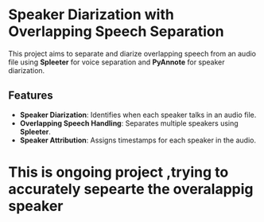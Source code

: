 # Speaker Diarization with Overlapping Speech Separation

This project aims to separate and diarize overlapping speech from an audio file using **Spleeter** for voice separation and **PyAnnote** for speaker diarization.

## Features
- **Speaker Diarization**: Identifies when each speaker talks in an audio file.
- **Overlapping Speech Handling**: Separates multiple speakers using **Spleeter**.
- **Speaker Attribution**: Assigns timestamps for each speaker in the audio.

# This is ongoing project ,trying to accurately sepearte the overalappig speaker